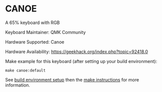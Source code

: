 CANOE
========

A 65% keyboard with RGB

Keyboard Maintainer: QMK Community

Hardware Supported: Canoe

Hardware Availability: https://geekhack.org/index.php?topic=92418.0

Make example for this keyboard (after setting up your build environment):

    make canoe:default

See [build environment setup](https://docs.qmk.fm/build_environment_setup.html) then the [make instructions](https://docs.qmk.fm/make_instructions.html) for more information.
